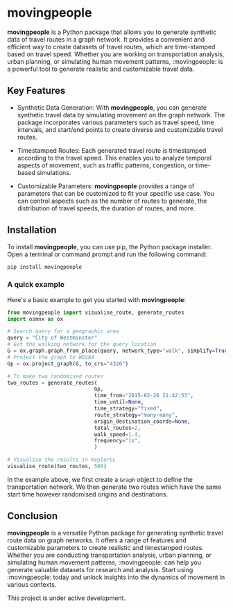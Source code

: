 # movingpeople

**movingpeople** is a Python package that allows you to generate synthetic data of travel routes in a graph network. It provides a convenient and efficient way to create datasets of travel routes, which are time-stamped based on travel speed. Whether you are working on transportation analysis, urban planning, or simulating human movement patterns, :movingpeople: is a powerful tool to generate realistic and customizable travel data.

## Key Features

* Synthetic Data Generation: With **movingpeople**, you can generate synthetic travel data by simulating movement on the graph network. The package incorporates various parameters such as travel speed, time intervals, and start/end points to create diverse and customizable travel routes.

* Timestamped Routes: Each generated travel route is timestamped according to the travel speed. This enables you to analyze temporal aspects of movement, such as traffic patterns, congestion, or time-based simulations.

* Customizable Parameters: **movingpeople** provides a range of parameters that can be customized to fit your specific use case. You can control aspects such as the number of routes to generate, the distribution of travel speeds, the duration of routes, and more.

## Installation

To install **movingpeople**, you can use pip, the Python package installer. Open a terminal or command prompt and run the following command:

```python
pip install movingpeople
```



### A quick example

Here's a basic example to get you started with **movingpeople**:
```python
from movingpeople import visualise_route, generate_routes
import osmnx as ox

# Search query for a geographic area
query = "City of Westminster"
# Get the walking network for the query location
G = ox.graph.graph_from_place(query, network_type="walk", simplify=True)
# Project the graph to WGS84
Gp = ox.project_graph(G, to_crs="4326")

# To make two randomised routes
two_routes = generate_routes(
                            Gp,
                            time_from="2015-02-26 21:42:53",
                            time_until=None,
                            time_strategy="fixed",
                            route_strategy="many-many",
                            origin_destination_coords=None,
                            total_routes=2,
                            walk_speed=1.4,
                            frequency="1s",
                            )

# Visualise the results in keplerGL
visualise_route(two_routes, 500)
```

In the example above, we first create a ``Graph`` object to define the transportation network. We then generate two routes which have the same start time however randomised origins and destinations.

## Conclusion

**movingpeople** is a versatile Python package for generating synthetic travel route data on graph networks. It offers a range of features and customizable parameters to create realistic and timestamped routes. Whether you are conducting transportation analysis, urban planning, or simulating human movement patterns, :movingpeople: can help you generate valuable datasets for research and analysis. Start using :movingpeople: today and unlock insights into the dynamics of movement in various contexts.


This project is under active development.
